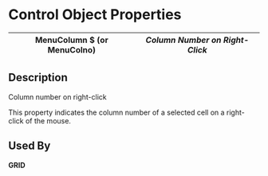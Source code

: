 # Control Object Properties

**MenuColumn $ (or MenuColno)** |  **_Column Number on Right-Click_**  
---|---  
  
## Description

Column number on right-click

This property indicates the column number of a selected cell on a right-click of the mouse.

## Used By

**GRID**
